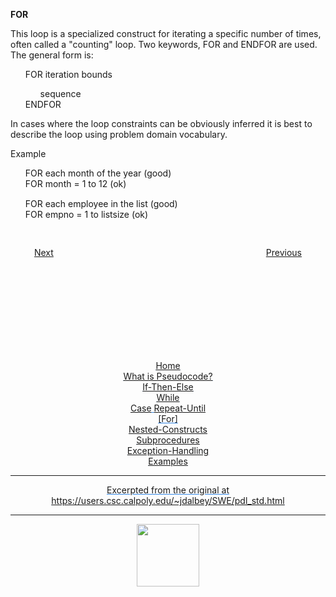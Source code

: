 <style>@import url("//readme.codeadam.ca/readme.css");</style>

**FOR**

This loop is a specialized construct for iterating a specific number of times, often called a "counting" loop.  Two keywords, FOR and ENDFOR are used. The general form is:

<ul style= "list-style: none;">
<li>FOR iteration bounds</li>
<ul style= "list-style: none;">
<li>sequence</li>
</ul>
<li>ENDFOR</li>
</ul>

In cases where the loop constraints can be obviously inferred it is best to describe the loop using problem domain vocabulary.

Example

<ul style= "list-style: none; margin-bottom:15px;">
<li>FOR each month of the year (good)</li>
<li>FOR month = 1 to 12 (ok)</li></ul>
<ul style= "list-style: none;">
<li>FOR each employee in the list (good)</li>
<li>FOR empno = 1 to listsize (ok)</li>
</ul>

<p>

<div style="text-align: center; display: flex; justify-content: center; margin-top: 30px">

[Next](case.md)                        
[Previous](nested.md)

</div>

<div style="text-align: center; text-decoration: underline; text-decoration-color: #3486E3; margin-top: 150px;" markdown="1">

[Home](home.md)   
[What is Pseudocode?](what-is.md)  
[If-Then-Else](if-then-else.md)  
[While](while.md)  
[Case](case.md)
[Repeat-Until](repeat-until.md)  
[For]   
[Nested-Constructs](nested.md)  
[Subprocedures](subprocedures.md)  
[Exception-Handling](exceptionhandle.md)  
[Examples](examples.md)  
<div>


---
Excerpted from the original at https://users.csc.calpoly.edu/~jdalbey/SWE/pdl_std.html

---

<a href="https://brickmmo.com">
<img src="https://brickmmo.com/images/brickmmo-logo-horizontal.jpg" width="100">
</a>

